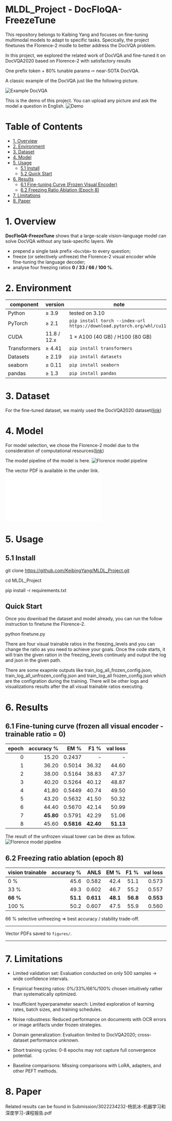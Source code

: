 # MLDL_Project - **DocFloQA-FreezeTune**
This repository belongs to Kaibing Yang and focuses on fine-tuning multimodal models to adapt to specific tasks. Specically, the project finetunes the Florence-2 modle to better address the DocVQA problem.

In this project, we explored the related work of DocVQA and fine-tuned it on DocVQA2020 based on Florence-2 with satisfactory results

One prefix token + 80% tunable params ⇨ near-SOTA DocVQA.

A classic example of the DocVQA just like the following picture.

![Example DocVQA](figures/VQA_Example.png)

This is the demo of this project. You can upload any picture and ask the model a question in English.
![Demo](Submission/DocVQA-demo.gif)
# Table of Contents

- [1. Overview](#1-overview)
- [2. Environment](#2-environment)
- [3. Dataset](#3-dataset)
- [4. Model](#4-model)
- [5. Usage](#5-usage)
  - [5.1 Install](#51-install)
  - [5.2 Quick Start](#52-quick-start)
- [6. Results](#6-results)
  - [6.1 Fine-tuning Curve (Frozen Visual Encoder)](#61-fine-tuning-curve-frozen-visual-encoder)
  - [6.2 Freezing Ratio Ablation (Epoch 8)](#62-freezing-ratio-ablation-epoch-8)
- [7. Limitations](#7-limitations)
- [8. Paper](#8-paper)

# 1. Overview  

**DocFloQA-FreezeTune** shows that a large-scale vision–language model can
solve DocVQA without any task-specific layers.  We  

* prepend a single task prefix `<DocVQA>` to every question;  
* freeze (or selectively unfreeze) the Florence-2 visual encoder while fine-tuning the    language decoder;
* analyse four freezing ratios **0 / 33 / 66 / 100 %**.

# 2. Environment  

| component | version | note |
|-----------|---------|------|
| Python    | ≥ 3.9   | tested on 3.10 |
| PyTorch   | ≥ 2.1   | `pip install torch --index-url https://download.pytorch.org/whl/cu118` |
| CUDA      | 11.8 / 12.x | 1 × A100 (40 GB) / H100 (80 GB) |
| Transformers | ≥ 4.41 | `pip install transformers` |
| Datasets  | ≥ 2.19 | `pip install datasets` |
| seaborn | ≥ 0.11 | `pip install seaborn` |
| pandas | ≥ 1.3 | `pip install pandas` |

# 3. Dataset
For the fine-tuned dataset, we mainly used the DocVQA2020 dataset([link](https://huggingface.co/datasets/lmms-lab/DocVQA))

# 4. Model
For model selection, we chose the Florence-2 model due to the consideration of computational resources([link](https://huggingface.co/microsoft/Florence-2-base-ft/tree/main))

The model pipeline of the model is here.
![Florence model pipeline](figures/Florence_model_pipeline.jpg)

The vector PDF is available in the under link.
![Florence model pipeline](figures/Florence_model_pipeline.pdf)
# 5. Usage  

## 5.1 Install 
git clone https://github.com/KeibingYang/MLDL_Project.git

cd MLDL_Project

pip install -r requirements.txt

## Quick Start
Once you download the dataset and model already, you can run the follow instruction to finetune the Florence-2.

python finetune.py

There are four visual trainable ratios in the  freezing_levels and you can change the ratio as you need to achieve your goals. 
Once the code starts, it will train the given ration in the freezing_levels continuely and output the log and json in the given path.

There are some exapmle outputs like train_log_all_frozen_config.json, train_log_all_unfrozen_config.json and train_log_all frozen_config.json which are the configration during the training. There will be other logs and visualizations results after the all visual trainable ratios executing.

# 6. Results  

## 6.1 Fine-tuning curve (frozen all visual encoder - trainable ratio = 0)

| epoch | accuracy % | EM % | F1 % | val loss |
|------:|-----------:|-----:|-----:|---------:|
| 0 | 15.20 | 0.2437 | - | - | - |
| 1 | 36.20 | 0.5014 | 36.32 | 44.60 | 62.37 |
| 2 | 38.00 | 0.5164 | 38.83 | 47.37 | 59.66 |
| 3 | 40.20 | 0.5264 | 40.12 | 48.87 | 58.11 |
| 4 | 41.80 | 0.5449 | 40.74 | 49.50 | 57.97 |
| 5 | 43.20 | 0.5632 | 41.50 | 50.32 | 57.36 |
| 6 | 44.40 | 0.5670 | 42.14 | 50.99 | 57.11 |
| 7 | **45.80** | 0.5791 | 42.29 | 51.06 | **57.25** |
| 8 | 45.60 | **0.5816** | **42.40** | **51.13** | **57.25** |

The result of the unfrozen visual tower can be drew as follow.
![Florence model pipeline](figures/Florence_model_pipeline.jpg)

## 6.2 Freezing ratio ablation (epoch 8)

| vision trainable | accuracy % | ANLS | EM % | F1 % | val loss |
|------------------|-----------:|------:|-----:|-----:|---------:|
| 0 % | 45.6 | 0.582 | 42.4 | 51.1 | 0.573 |
| 33 % | 49.3 | 0.602 | 46.7 | 55.2 | 0.557 |
| **66 %** | **51.1** | **0.611** | **48.1** | **56.8** | **0.553** |
| 100 % | 50.2 | 0.607 | 47.5 | 55.9 | 0.560 |

66 % selective unfreezing => best accuracy / stability trade-off.

---

Vector PDFs saved to `figures/`.

---

# 7. Limitations  

* Limited validation set: Evaluation conducted on only 500 samples → wide confidence intervals.

* Empirical freezing ratios: 0%/33%/66%/100% chosen intuitively rather than systematically optimized.

* Insufficient hyperparameter search: Limited exploration of learning rates, batch sizes, and training schedules.

* Noise robustness: Reduced performance on documents with OCR errors or image artifacts under frozen strategies.

* Domain generalization: Evaluation limited to DocVQA2020; cross-dataset performance unknown.

* Short training cycles: 0-8 epochs may not capture full convergence potential.

* Baseline comparisons: Missing comparisons with LoRA, adapters, and other PEFT methods.

# 8. Paper
Related results can be found in Submission/3022234232-杨凯冰-机器学习和深度学习-课程报告.pdf
